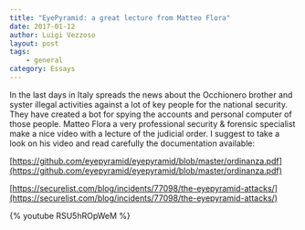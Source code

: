 ```yaml
---
title: "EyePyramid: a great lecture from Matteo Flora"
date: 2017-01-12
author: Luigi Vezzoso
layout: post
tags: 
    - general
category: Essays
---
```


In the last days in Italy spreads the news about the Occhionero brother and syster illegal activities against a lot of key people for the national security.  They have created a bot for spying the accounts and personal computer of those people. Matteo Flora a very professional security & forensic specialist make a nice video with a lecture of the judicial order. I suggest to take a look on his video and read carefully the documentation available:

[https://github.com/eyepyramid/eyepyramid/blob/master/ordinanza.pdf](https://github.com/eyepyramid/eyepyramid/blob/master/ordinanza.pdf)

[https://securelist.com/blog/incidents/77098/the-eyepyramid-attacks/](https://securelist.com/blog/incidents/77098/the-eyepyramid-attacks/)

{% youtube RSU5hROpWeM %}